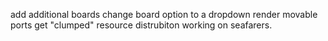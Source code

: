add additional boards
change board option to a dropdown
render movable ports
get "clumped" resource distrubiton working on seafarers.
